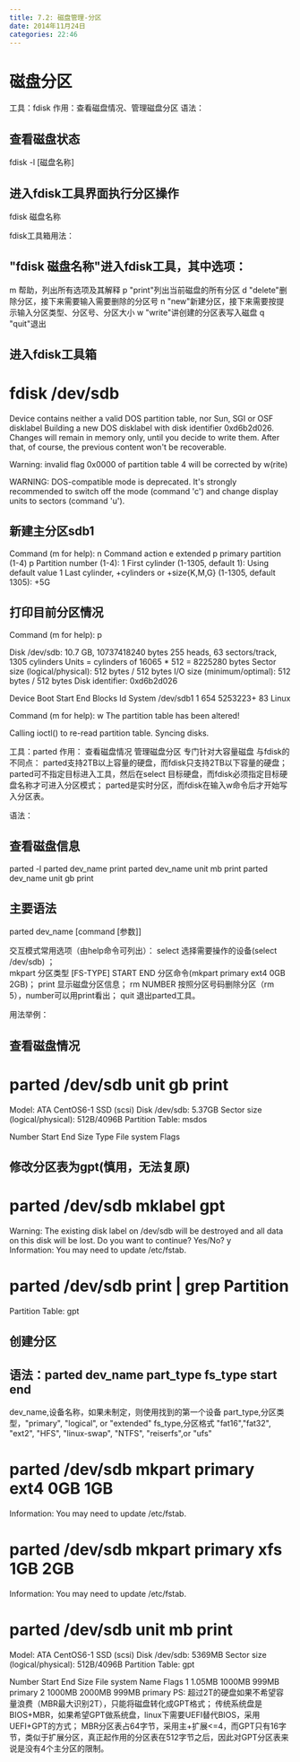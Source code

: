 ```yaml
---
title: 7.2: 磁盘管理-分区
date: 2014年11月24日
categories: 22:46
---
```

 
磁盘分区
======================================================
工具：fdisk
作用：查看磁盘情况、管理磁盘分区
语法：
## 查看磁盘状态
fdisk -l [磁盘名称]
## 进入fdisk工具界面执行分区操作
fdisk 磁盘名称
 
fdisk工具箱用法：
## "fdisk 磁盘名称"进入fdisk工具，其中选项：
m 帮助，列出所有选项及其解释
p "print"列出当前磁盘的所有分区
d "delete"删除分区，接下来需要输入需要删除的分区号
n "new"新建分区，接下来需要按提示输入分区类型、分区号、分区大小
w "write"讲创建的分区表写入磁盘
q "quit"退出
## 进入fdisk工具箱
# fdisk /dev/sdb
Device contains neither a valid DOS partition table, nor Sun, SGI or OSF disklabel
Building a new DOS disklabel with disk identifier 0xd6b2d026.
Changes will remain in memory only, until you decide to write them.
After that, of course, the previous content won't be recoverable.
 
Warning: invalid flag 0x0000 of partition table 4 will be corrected by w(rite)
 
WARNING: DOS-compatible mode is deprecated. It's strongly recommended to
         switch off the mode (command 'c') and change display units to
         sectors (command 'u').
 
## 新建主分区sdb1
Command (m for help): n
Command action
   e   extended
   p   primary partition (1-4)
p
Partition number (1-4): 1
First cylinder (1-1305, default 1):
Using default value 1
Last cylinder, +cylinders or +size{K,M,G} (1-1305, default 1305): +5G
 
## 打印目前分区情况
Command (m for help): p
 
Disk /dev/sdb: 10.7 GB, 10737418240 bytes
255 heads, 63 sectors/track, 1305 cylinders
Units = cylinders of 16065 * 512 = 8225280 bytes
Sector size (logical/physical): 512 bytes / 512 bytes
I/O size (minimum/optimal): 512 bytes / 512 bytes
Disk identifier: 0xd6b2d026
 
   Device Boot      Start         End      Blocks   Id  System
/dev/sdb1               1         654     5253223+  83  Linux
 
Command (m for help): w
The partition table has been altered!
 
Calling ioctl() to re-read partition table.
Syncing disks. 
 
工具：parted
作用：
查看磁盘情况
管理磁盘分区
专门针对大容量磁盘
与fdisk的不同点：
parted支持2TB以上容量的硬盘，而fdisk只支持2TB以下容量的硬盘；
parted可不指定目标进入工具，然后在select 目标硬盘，而fdisk必须指定目标硬盘名称才可进入分区模式；
parted是实时分区，而fdisk在输入w命令后才开始写入分区表。
 
语法：
## 查看磁盘信息
parted -l
parted dev_name print
parted dev_name unit mb print
parted dev_name unit gb print
## 主要语法
parted dev_name  [command [参数]]
 
交互模式常用选项（由help命令可列出）：
select 选择需要操作的设备(select /dev/sdb) ；                                          
mkpart 分区类型 [FS-TYPE] START END 分区命令(mkpart primary ext4 0GB 2GB)；
print 显示磁盘分区信息；
rm NUMBER 按照分区号码删除分区（rm 5），number可以用print看出；
quit 退出parted工具。
 
用法举例：
## 查看磁盘情况
# parted /dev/sdb unit gb print
Model: ATA CentOS6-1 SSD (scsi)
Disk /dev/sdb: 5.37GB
Sector size (logical/physical): 512B/4096B
Partition Table: msdos
 
Number  Start  End  Size  Type  File system  Flags
 
## 修改分区表为gpt(慎用，无法复原)
# parted /dev/sdb mklabel gpt
Warning: The existing disk label on /dev/sdb will be destroyed and all data on
this disk will be lost. Do you want to continue?
Yes/No? y                                                                 
Information: You may need to update /etc/fstab.                           
 
# parted /dev/sdb print | grep Partition
Partition Table: gpt
 
## 创建分区
## 语法：parted dev_name part_type fs_type start end
dev_name,设备名称，如果未制定，则使用找到的第一个设备
part_type,分区类型，"primary", "logical", or "extended"
fs_type,分区格式
"fat16","fat32", "ext2", "HFS", "linux-swap", "NTFS", 
"reiserfs",or  "ufs"
# parted /dev/sdb mkpart primary ext4 0GB 1GB
Information: You may need to update /etc/fstab.                           
                                                             
# parted /dev/sdb mkpart primary xfs 1GB 2GB
Information: You may need to update /etc/fstab.                           
 
# parted /dev/sdb unit mb print
Model: ATA CentOS6-1 SSD (scsi)
Disk /dev/sdb: 5369MB
Sector size (logical/physical): 512B/4096B
Partition Table: gpt
 
Number  Start   End     Size   File system  Name     Flags
 1      1.05MB  1000MB  999MB               primary
 2      1000MB  2000MB  999MB               primaryPS:
超过2T的硬盘如果不希望容量浪费（MBR最大识别2T），只能将磁盘转化成GPT格式；
传统系统盘是BIOS+MBR，如果希望GPT做系统盘，linux下需要UEFI替代BIOS，采用UEFI+GPT的方式；
MBR分区表占64字节，采用主+扩展<=4，而GPT只有16字节，类似于扩展分区，真正起作用的分区表在512字节之后，因此对GPT分区表来说是没有4个主分区的限制。
 

